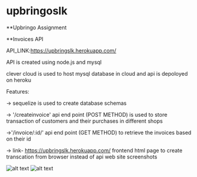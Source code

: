# upbringoslk

**Upbringo Assignment

**Invoices API

API_LINK:https://upbringslk.herokuapp.com/



API is created using node.js and mysql 

clever cloud is used to host  mysql database in cloud  and api is depoloyed on heroku

Features:

->  sequelize is used to create database schemas

-> '/createinvoice' api end point (POST METHOD) is used to store transaction of customers 
     and their purchases in different shops 

->'/invoice/:id/' api end point (GET METHOD)   to retrieve the invoices based on their id


-> link- https://upbringslk.herokuapp.com/ frontend html page to create transcation from browser instead of api
  web site screenshots
  

 ![alt text](https://github.com/saikarthikslk/upbringoslk/blob/main/Screenshot_21.png)
 ![alt text](https://github.com/saikarthikslk/upbringoslk/blob/main/Screenshot_22.png)
 


